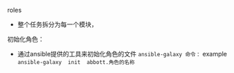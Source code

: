 roles 
- 整个任务拆分为每一个模块，


初始化角色：
- 通过ansible提供的工具来初始化角色的文件
`ansible-galaxy 命令：`
example
`ansible-galaxy  init  abbott.角色的名称`


